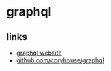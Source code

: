 # graphql



## links
* [graphql website](https://graphql.org/)
* [github.com/coryhouse/graphql](https://github.com/coryhouse/graphql)
